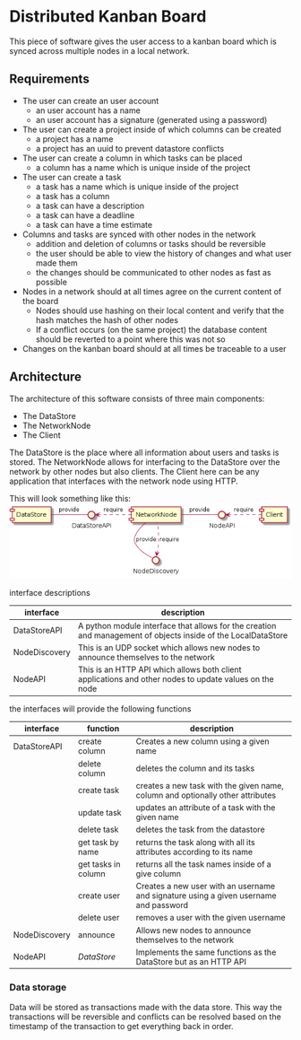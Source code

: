 # Distributed Kanban Board

This piece of software gives the user access to a kanban board which is synced across multiple nodes in a local network.

## Requirements 

- The user can create an user account
	- an user account has a name
	- an user account has a signature (generated using a password)
- The user can create a project inside of which columns can be created
	- a project has a name
	- a project has an uuid to prevent datastore conflicts
- The user can create a column in which tasks can be placed
	- a column has a name which is unique inside of the project
- The user can create a task
	- a task has a name which is unique inside of the project
	- a task has a column
	- a task can have a description
	- a task can have a deadline
	- a task can have a time estimate
- Columns and tasks are synced with other nodes in the network
	- addition and deletion of columns or tasks should be reversible
	- the user should be able to view the history of changes and what user made them
	- the changes should be communicated to other nodes as fast as possible
- Nodes in a network should at all times agree on the current content of the board
	- Nodes should use hashing on their local content and verify that the hash matches the hash of other nodes
	- If a conflict occurs (on the same project) the database content should be reverted to a point where this was not so
- Changes on the kanban board should at all times be traceable to a user

## Architecture

The architecture of this software consists of three main components:
- The DataStore
- The NetworkNode
- The Client

The DataStore is the place where all information about users and tasks is stored.
The NetworkNode allows for interfacing to the DataStore over the network by other nodes but also clients.
The Client here can be any application that interfaces with the network node using HTTP.

This will look something like this:
![architecture uml diagram](./doc/architecture.png)

interface descriptions

| interface     | description                                                                                                   |
| ------------- | ------------------------------------------------------------------------------------------------------------- |
| DataStoreAPI  | A python module interface that allows for the creation and management of objects inside of the LocalDataStore |
| NodeDiscovery | This is an UDP socket which allows new nodes to announce themselves to the network                            |
| NodeAPI       | This is an HTTP API which allows both client applications and other nodes to update values on the node        |


the interfaces will provide the following functions

| interface     | function            | description                                                                           |
| ------------- | ------------------- | ------------------------------------------------------------------------------------- |
| DataStoreAPI  | create column       | Creates a new column using a given name                                               |
|               | delete column       | deletes the column and its tasks                                                      |
|               | create task         | creates a new task with the given name, column and optionally other attributes        |
|               | update task         | updates an attribute of a task with the given name                                    |
|               | delete task         | deletes the task from the datastore                                                   |
|               | get task by name    | returns the task along with all its attributes according to its name                  |
|               | get tasks in column | returns all the task names inside of a give column                                    |
|               | create user         | Creates a new user with an username and signature using a given username and password |
|               | delete user         | removes a user with the given username                                                |
| NodeDiscovery | announce            | Allows new nodes to announce themselves to the network                                |
| NodeAPI       | *DataStore*         | Implements the same functions as the DataStore but as an HTTP API                     |

### Data storage

Data will be stored as transactions made with the data store. This way the transactions will be reversible and conflicts can be resolved based on the timestamp of the transaction to get everything back in order.





